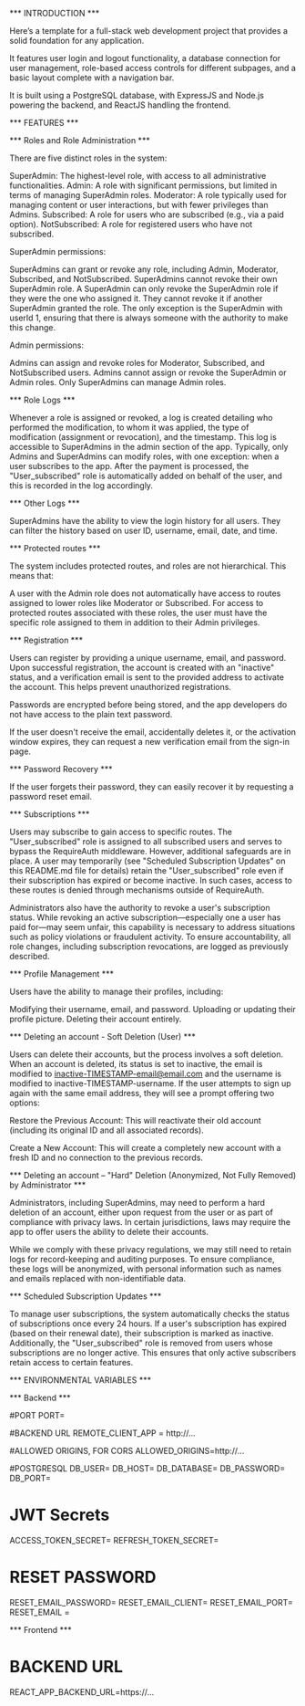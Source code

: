 *** INTRODUCTION ***

Here’s a template for a full-stack web development project that provides a solid foundation for any application.

It features user login and logout functionality, a database connection for user management, role-based access controls for different subpages, and a basic layout complete with a navigation bar.

It is built using a PostgreSQL database, with ExpressJS and Node.js powering the backend, and ReactJS handling the frontend.

*** FEATURES ***

  *** Roles and Role Administration ***

There are five distinct roles in the system:

SuperAdmin: The highest-level role, with access to all administrative functionalities.
Admin: A role with significant permissions, but limited in terms of managing SuperAdmin roles.
Moderator: A role typically used for managing content or user interactions, but with fewer privileges than Admins.
Subscribed: A role for users who are subscribed (e.g., via a paid option).
NotSubscribed: A role for registered users who have not subscribed.

SuperAdmin permissions:

SuperAdmins can grant or revoke any role, including Admin, Moderator, Subscribed, and NotSubscribed.
SuperAdmins cannot revoke their own SuperAdmin role.
A SuperAdmin can only revoke the SuperAdmin role if they were the one who assigned it. They cannot revoke it if another SuperAdmin granted the role. The only exception is the SuperAdmin with userId 1, ensuring that there is always someone with the authority to make this change.

Admin permissions:

Admins can assign and revoke roles for Moderator, Subscribed, and NotSubscribed users.
Admins cannot assign or revoke the SuperAdmin or Admin roles. Only SuperAdmins can manage Admin roles.

  *** Role Logs ***

Whenever a role is assigned or revoked, a log is created detailing who performed the modification, to whom it was applied, the type of modification (assignment or revocation), and the timestamp. This log is accessible to SuperAdmins in the admin section of the app. Typically, only Admins and SuperAdmins can modify roles, with one exception: when a user subscribes to the app. After the payment is processed, the "User_subscribed" role is automatically added on behalf of the user, and this is recorded in the log accordingly.

 *** Other Logs ***

SuperAdmins have the ability to view the login history for all users. They can filter the history based on user ID, username, email, date, and time.


  *** Protected routes ***

The system includes protected routes, and roles are not hierarchical. This means that:

A user with the Admin role does not automatically have access to routes assigned to lower roles like Moderator or Subscribed.
For access to protected routes associated with these roles, the user must have the specific role assigned to them in addition to their Admin privileges.


*** Registration ***

Users can register by providing a unique username, email, and password. Upon successful registration, the account is created with an "inactive" status, and a verification email is sent to the provided address to activate the account. This helps prevent unauthorized registrations.

Passwords are encrypted before being stored, and the app developers do not have access to the plain text password.

If the user doesn't receive the email, accidentally deletes it, or the activation window expires, they can request a new verification email from the sign-in page.

*** Password Recovery ***

If the user forgets their password, they can easily recover it by requesting a password reset email.

  *** Subscriptions ***

Users may subscribe to gain access to specific routes. The "User_subscribed" role is assigned to all subscribed users and serves to bypass the RequireAuth middleware. However, additional safeguards are in place. A user may temporarily (see "Scheduled Subscription Updates" on this README.md file for details) retain the "User_subscribed" role even if their subscription has expired or become inactive. In such cases, access to these routes is denied through mechanisms outside of RequireAuth.

Administrators also have the authority to revoke a user's subscription status. While revoking an active subscription—especially one a user has paid for—may seem unfair, this capability is necessary to address situations such as policy violations or fraudulent activity. To ensure accountability, all role changes, including subscription revocations, are logged as previously described.

  *** Profile Management ***

Users have the ability to manage their profiles, including:

Modifying their username, email, and password.
Uploading or updating their profile picture.
Deleting their account entirely.

  *** Deleting an account - Soft Deletion (User) ***

Users can delete their accounts, but the process involves a soft deletion. When an account is deleted, its status is set to inactive, the email is modified to inactive-TIMESTAMP-email@email.com and the username is modified to inactive-TIMESTAMP-username. If the user attempts to sign up again with the same email address, they will see a prompt offering two options:

Restore the Previous Account: This will reactivate their old account (including its original ID and all associated records).

Create a New Account: This will create a completely new account with a fresh ID and no connection to the previous records.

*** Deleting an account – "Hard" Deletion (Anonymized, Not Fully Removed) by Administrator ***

Administrators, including SuperAdmins, may need to perform a hard deletion of an account, either upon request from the user or as part of compliance with privacy laws. In certain jurisdictions, laws may require the app to offer users the ability to delete their accounts.

While we comply with these privacy regulations, we may still need to retain logs for record-keeping and auditing purposes. To ensure compliance, these logs will be anonymized, with personal information such as names and emails replaced with non-identifiable data.

*** Scheduled Subscription Updates ***

To manage user subscriptions, the system automatically checks the status of subscriptions once every 24 hours. If a user's subscription has expired (based on their renewal date), their subscription is marked as inactive. Additionally, the "User_subscribed" role is removed from users whose subscriptions are no longer active. This ensures that only active subscribers retain access to certain features.

*** ENVIRONMENTAL VARIABLES ***

  *** Backend ***

  #PORT
PORT=

#BACKEND URL
REMOTE_CLIENT_APP = http://...

#ALLOWED ORIGINS, FOR CORS
ALLOWED_ORIGINS=http://...

#POSTGRESQL
DB_USER=
DB_HOST=
DB_DATABASE=
DB_PASSWORD=
DB_PORT=

# JWT Secrets 
ACCESS_TOKEN_SECRET=
REFRESH_TOKEN_SECRET=

# RESET PASSWORD
RESET_EMAIL_PASSWORD=
RESET_EMAIL_CLIENT=
RESET_EMAIL_PORT=
RESET_EMAIL = 

  *** Frontend ***

# BACKEND URL

REACT_APP_BACKEND_URL=https://...
